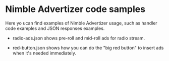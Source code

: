 # Nimble Advertizer code samples

Here yo ucan find examples of Nimble Advertizer usage, such as handler code examples and JSON responses examples.

* radio-ads.json shows pre-roll and mid-roll ads for radio stream.

* red-button.json shows how you can do the "big red button" to insert ads when it's needed immediately.
